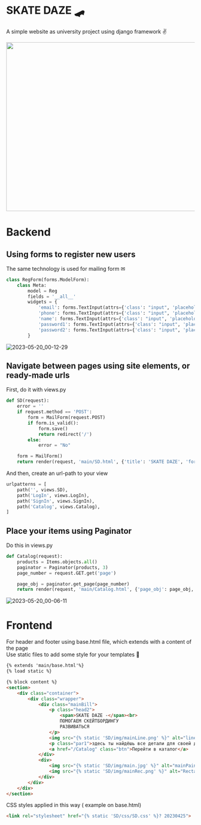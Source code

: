 # SKATE DAZE 🛹

A simple website as university project using django framework ✌

[<img  width="900" height="450" align="center" src="![2023-05-19_22-58-48](https://github.com/Dakvalion/SKATE_DAZE/assets/105875517/df33112b-60ab-4647-8eb2-cb8e3c55bbe1)" 
/>](https://www.youtube.com/watch?v=CseQwi-C8vU)

# Backend

## Using forms to register new users
The same technology is used for mailing form ✉
```python
class RegForm(forms.ModelForm):
    class Meta:
        model = Reg
        fields = '__all__'
        widgets = {
            'email': forms.TextInput(attrs={'class': "input", 'placeholder': 'email'}),
            'phone': forms.TextInput(attrs={'class': "input", 'placeholder': 'Телефон'}),
            'name': forms.TextInput(attrs={'class': "input", 'placeholder': 'Имя'}),
            'password1': forms.TextInput(attrs={'class': "input", 'placeholder': 'Пароль'}),
            'password2': forms.TextInput(attrs={'class': "input", 'placeholder': 'Пароль повторно'}),
        }
```

![2023-05-20_00-12-29](https://github.com/Dakvalion/SKATE_DAZE/assets/105875517/b8d74b26-47ab-4f6d-afe2-92299db2e090)

## Navigate between pages using site elements, or ready-made urls
First, do it with views.py
```python
def SD(request):
    error = ''
    if request.method == 'POST':
        form = MailForm(request.POST)
        if form.is_valid():
            form.save()
            return redirect('/')
        else:
            error = "No"

    form = MailForm()
    return render(request, 'main/SD.html', {'title': 'SKATE DAZE', 'form': form, 'error': error})
```
And then, create an url-path to your view
```python
urlpatterns = [
    path('', views.SD),
    path('LogIn', views.LogIn),
    path('SignIn', views.SignIn),
    path('Catalog', views.Catalog),
]
```
## Place your items using Paginator
Do this in views.py
```python
def Catalog(request):
    products = Items.objects.all()
    paginator = Paginator(products, 3)
    page_number = request.GET.get('page')

    page_obj = paginator.get_page(page_number)
    return render(request, 'main/Catalog.html', {'page_obj': page_obj, 'title': 'Каталог', 'products': products})
```
![2023-05-20_00-06-11](https://github.com/Dakvalion/SKATE_DAZE/assets/105875517/5a287bee-a230-498a-93f5-fb2569e57144)

# Frontend

For header and footer using base.html file, which extends with a content of the page <br>
Use static files to add some style for your templates 🎀
```html
{% extends 'main/base.html'%}
{% load static %}

{% block content %}
<section>
	<div class="container">
		<div class="wrapper">
			<div class="mainBill">
				<p class="head2">
					<span>SKATE DAZE -</span><br>
					ПОМОГАЕМ СКЕЙТБОРДИНГУ
					РАЗВИВАТЬСЯ
				</p>
				<img src="{% static 'SD/img/mainLine.png' %}" alt="line1">
				<p class="par1">здесь ты найдёшь все детали для своей доски и не только</p>
				<a href="/Catalog" class="btn">Перейти в каталог</a>
			</div>
			<div>
				<img src="{% static 'SD/img/main.jpg' %}" alt="mainPaint" class="top">
				<img src="{% static 'SD/img/mainRec.png' %}" alt="Rectangle" class="rec">
			</div>
		</div>
	</div>
</section>
```

CSS styles applied in this way ( example on base.html)
```html
<link rel="stylesheet" href="{% static 'SD/css/SD.css' %}? 20230425">
```
